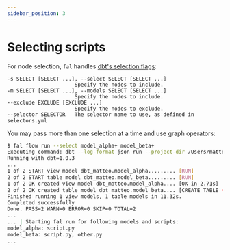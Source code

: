 ```yaml
---
sidebar_position: 3
---
```


# Selecting scripts

For node selection, `fal` handles [dbt's selection flags](https://docs.getdbt.com/reference/node-selection/syntax):

```
-s SELECT [SELECT ...], --select SELECT [SELECT ...]
                      Specify the nodes to include.
-m SELECT [SELECT ...], --models SELECT [SELECT ...]
                      Specify the nodes to include.
--exclude EXCLUDE [EXCLUDE ...]
                      Specify the nodes to exclude.
--selector SELECTOR   The selector name to use, as defined in selectors.yml
```

You may pass more than one selection at a time and use graph operators:

```bash
$ fal flow run --select model_alpha+ model_beta+
Executing command: dbt --log-format json run --project-dir /Users/matteo/Projects/fal/fal_dbt_examples --profiles-dir . --exclude lombardia_covid miami
Running with dbt=1.0.3
...
1 of 2 START view model dbt_matteo.model_alpha......... [RUN]
2 of 2 START table model dbt_matteo.model_beta......... [RUN]
1 of 2 OK created view model dbt_matteo.model_alpha.... [OK in 2.71s]
2 of 2 OK created table model dbt_matteo.model_beta.... [CREATE TABLE (10.0 rows, 2.6 KB processed) in 4.32s]
Finished running 1 view models, 1 table models in 11.32s.
Completed successfully
Done. PASS=2 WARN=0 ERROR=0 SKIP=0 TOTAL=2
...
... | Starting fal run for following models and scripts:
model_alpha: script.py
model_beta: script.py, other.py
...
```
